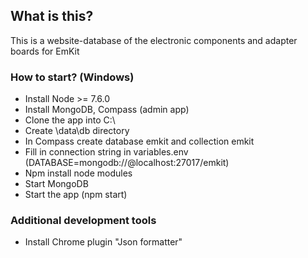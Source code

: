 ## What is this?

This is a website-database of the electronic components and adapter boards for EmKit

### How to start? (Windows)
- Install Node >= 7.6.0 
- Install MongoDB, Compass (admin app)
- Clone the app into C:\
- Create \data\db directory
- In Compass create database emkit and collection emkit
- Fill in connection string in variables.env (DATABASE=mongodb://@localhost:27017/emkit)
- Npm install node modules
- Start MongoDB
- Start the app (npm start)

### Additional development tools
- Install Chrome plugin "Json formatter"